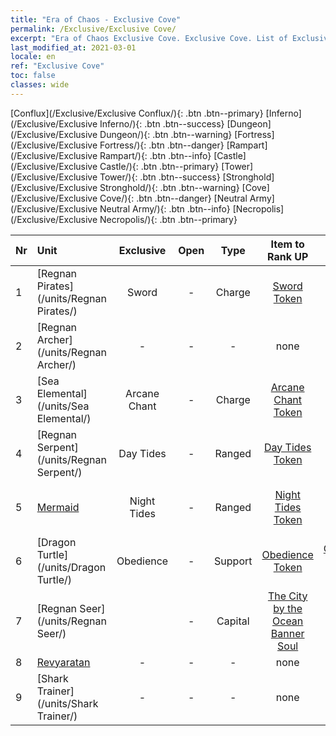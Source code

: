 ```yaml
---
title: "Era of Chaos - Exclusive Cove"
permalink: /Exclusive/Exclusive Cove/
excerpt: "Era of Chaos Exclusive Cove. Exclusive Cove. List of Exclusive Covein Era of Chaos"
last_modified_at: 2021-03-01
locale: en
ref: "Exclusive Cove"
toc: false
classes: wide
---
```

 [Conflux](/Exclusive/Exclusive Conflux/){: .btn .btn--primary} [Inferno](/Exclusive/Exclusive Inferno/){: .btn .btn--success} [Dungeon](/Exclusive/Exclusive Dungeon/){: .btn .btn--warning} [Fortress](/Exclusive/Exclusive Fortress/){: .btn .btn--danger} [Rampart](/Exclusive/Exclusive Rampart/){: .btn .btn--info} [Castle](/Exclusive/Exclusive Castle/){: .btn .btn--primary} [Tower](/Exclusive/Exclusive Tower/){: .btn .btn--success} [Stronghold](/Exclusive/Exclusive Stronghold/){: .btn .btn--warning} [Cove](/Exclusive/Exclusive Cove/){: .btn .btn--danger} [Neutral Army](/Exclusive/Exclusive Neutral Army/){: .btn .btn--info} [Necropolis](/Exclusive/Exclusive Necropolis/){: .btn .btn--primary} 

  | Nr |         Unit        |   Exclusive   | Open  |    Type   |  Item to Rank UP      |  Skin   |
  |:---|:--------------------|:-------------:|:-----:|:---------:|:---------------------:|:-------:|
  | 1  | [Regnan Pirates](/units/Regnan Pirates/) | Sword | - | Charge | [Sword Token](/Items/con_163/) | - |
  | 2  | [Regnan Archer](/units/Regnan Archer/) | - | - | - | none | none |
  | 3  | [Sea Elemental](/units/Sea Elemental/) | Arcane Chant | - | Charge | [Arcane Chant Token](/Items/con_122/) | - |
  | 4  | [Regnan Serpent](/units/Regnan Serpent/) | Day Tides | - | Ranged | [Day Tides Token](/Items/con_1387/) | [Day Tides Special Skin](/Items/con_460/) |
  | 5  | [Mermaid](/units/Mermaid/) | Night Tides | - | Ranged | [Night Tides Token](/Items/con_315/) | [Night Tides Special Skin](/Items/con_766/) |
  | 6  | [Dragon Turtle](/units/Dragon Turtle/) | Obedience | - | Support | [Obedience Token](/Items/con_602/) | [Obedience Special Skin](/Items/con_1133/) |
  | 7  | [Regnan Seer](/units/Regnan Seer/) |  | - | Capital | [The City by the Ocean Banner Soul](/Items/con_972/) | - |
  | 8  | [Revyaratan](/units/Revyaratan/) | - | - | - | none | none |
  | 9  | [Shark Trainer](/units/Shark Trainer/) | - | - | - | none | none |
